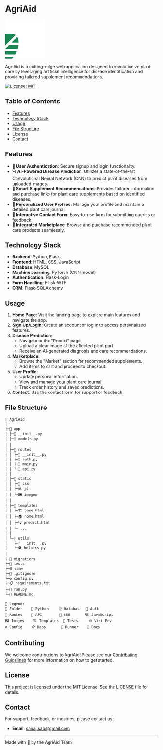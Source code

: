 # AgriAid

![AgriAid Logo](static/images/logo.svg)

AgriAid is a cutting-edge web application designed to revolutionize plant care by leveraging artificial intelligence for disease identification and providing tailored supplement recommendations.

[![License: MIT](https://img.shields.io/badge/License-MIT-yellow.svg)](https://opensource.org/licenses/MIT)

## Table of Contents

- [Features](#features)
- [Technology Stack](#technology-stack)
- [Usage](#usage)
- [File Structure](#file-structure)
- [License](#license)
- [Contact](#contact)

## Features

- **🔐 User Authentication**: Secure signup and login functionality.
- **🔍 AI-Powered Disease Prediction**: Utilizes a state-of-the-art Convolutional Neural Network (CNN) to predict plant diseases from uploaded images.
- **💊 Smart Supplement Recommendations**: Provides tailored information and purchase links for plant care supplements based on identified diseases.
- **👤 Personalized User Profiles**: Manage your profile and maintain a detailed plant care journal.
- **📝 Interactive Contact Form**: Easy-to-use form for submitting queries or feedback.
- **🛒 Integrated Marketplace**: Browse and purchase recommended plant care products seamlessly.

## Technology Stack

- **Backend**: Python, Flask
- **Frontend**: HTML, CSS, JavaScript
- **Database**: MySQL
- **Machine Learning**: PyTorch (CNN model)
- **Authentication**: Flask-Login
- **Form Handling**: Flask-WTF
- **ORM**: Flask-SQLAlchemy

## Usage

1. **Home Page**: Visit the landing page to explore main features and navigate the app.
2. **Sign Up/Login**: Create an account or log in to access personalized features.
3. **Disease Prediction**:
   - Navigate to the "Predict" page.
   - Upload a clear image of the affected plant part.
   - Receive an AI-generated diagnosis and care recommendations.
4. **Marketplace**:
   - Browse the "Market" section for recommended supplements.
   - Add items to cart and proceed to checkout.
5. **User Profile**:
   - Update personal information.
   - View and manage your plant care journal.
   - Track order history and saved predictions.
6. **Contact**: Use the contact form for support or feedback.

## File Structure

```
🌱 AgriAid
│
├─📁 app
│ ├─🐍 __init__.py
│ ├─🗄️ models.py
│ │
│ ├─📁 routes
│ │ ├─🐍 __init__.py
│ │ ├─🔐 auth.py
│ │ ├─🌿 main.py
│ │ └─🔌 api.py
│ │
│ ├─📁 static
│ │ ├─🎨 css
│ │ ├─💻 js
│ │ └─🖼️ images
│ │
│ ├─📁 templates
│ │ ├─🏗️ base.html
│ │ ├─🏠 home.html
│ │ ├─🔍 predict.html
│ │ └─ ...
│ │
│ └─📁 utils
│   ├─🐍 __init__.py
│   └─🛠️ helpers.py
│
├─📁 migrations
├─🧪 tests
├─🌐 venv
├─🙈 .gitignore
├─⚙️ config.py
├─📋 requirements.txt
├─🏃 run.py
└─📘 README.md

🔑 Legend:
📁 Folder    🐍 Python     🗄️ Database  🔐 Auth
🌿 Routes    🔌 API        🎨 CSS       💻 JavaScript
🖼️ Images    🏗️ Templates  🧪 Tests     🌐 Virt Env
⚙️ Config    📋 Deps       🏃 Runner    📘 Docs
```

## Contributing

We welcome contributions to AgriAid! Please see our [Contributing Guidelines](CONTRIBUTING.md) for more information on how to get started.

## License

This project is licensed under the MIT License. See the [LICENSE](LICENSE) file for details.

## Contact

For support, feedback, or inquiries, please contact us:

- **Email**: sairaj.sab@gmail.com
---

Made with 💚 by the AgriAid Team

